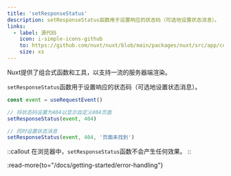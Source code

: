 ```yaml
---
title: 'setResponseStatus'
description: setResponseStatus函数用于设置响应的状态码（可选地设置状态消息）。
links:
  - label: 源代码
    icon: i-simple-icons-github
    to: https://github.com/nuxt/nuxt/blob/main/packages/nuxt/src/app/composables/ssr.ts
    size: xs
---
```


Nuxt提供了组合式函数和工具，以支持一流的服务器端渲染。

`setResponseStatus`函数用于设置响应的状态码（可选地设置状态消息）。

```js
const event = useRequestEvent()

// 将状态码设置为404以显示自定义404页面
setResponseStatus(event, 404)

// 同时设置状态消息
setResponseStatus(event, 404, '页面未找到')
```

::callout
在浏览器中，`setResponseStatus`函数不会产生任何效果。
::

:read-more{to="/docs/getting-started/error-handling"}

